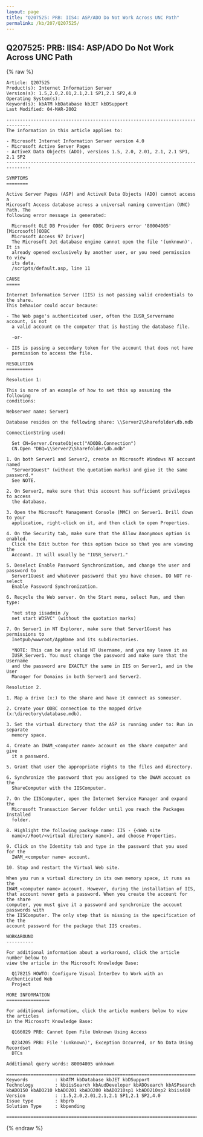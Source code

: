 ```yaml
---
layout: page
title: "Q207525: PRB: IIS4: ASP/ADO Do Not Work Across UNC Path"
permalink: /kb/207/Q207525/
---
```


## Q207525: PRB: IIS4: ASP/ADO Do Not Work Across UNC Path

{% raw %}

	Article: Q207525
	Product(s): Internet Information Server
	Version(s): 1.5,2.0,2.01,2.1,2.1 SP1,2.1 SP2,4.0
	Operating System(s): 
	Keyword(s): kbATM kbDatabase kbJET kbDSupport
	Last Modified: 04-MAR-2002
	
	-------------------------------------------------------------------------------
	The information in this article applies to:
	
	- Microsoft Internet Information Server version 4.0 
	- Microsoft Active Server Pages 
	- ActiveX Data Objects (ADO), versions 1.5, 2.0, 2.01, 2.1, 2.1 SP1, 2.1 SP2 
	-------------------------------------------------------------------------------
	
	SYMPTOMS
	========
	
	Active Server Pages (ASP) and ActiveX Data Objects (ADO) cannot access a
	Microsoft Access database across a universal naming convention (UNC) Path. The
	following error message is generated:
	
	  Microsoft OLE DB Provider for ODBC Drivers error '80004005' [Microsoft][ODBC
	  Microsoft Access 97 Driver]
	  The Microsoft Jet database engine cannot open the file '(unknown)'. It is
	  already opened exclusively by another user, or you need permission to view
	  its data.
	  /scripts/default.asp, line 11
	
	CAUSE
	=====
	
	Internet Information Server (IIS) is not passing valid credentials to the share.
	This behavior could occur because:
	
	- The Web page's authenticated user, often the IUSR_Servername account, is not
	  a valid account on the computer that is hosting the database file.
	
	  -or-
	
	- IIS is passing a secondary token for the account that does not have
	  permission to access the file.
	
	RESOLUTION
	==========
	
	Resolution 1:
	
	This is more of an example of how to set this up assuming the following
	conditions:
	
	Webserver name: Server1
	
	Database resides on the following share: \\Server2\Sharefolder\db.mdb
	
	ConnectionString used:
	
	  Set CN=Server.CreateObject("ADODB.Connection")
	  CN.Open "DBQ=\\Server2\Sharefolder\db.mdb"
	
	1. On both Server1 and Server2, create an Microsoft Windows NT account named
	  "Server1Guest" (without the quotation marks) and give it the same password.*
	  See NOTE.
	
	2. On Server2, make sure that this account has sufficient privileges to access
	  the database.
	
	3. Open the Microsoft Management Console (MMC) on Server1. Drill down to your
	  application, right-click on it, and then click to open Properties.
	
	4. On the Security tab, make sure that the Allow Anonymous option is enabled.
	  Click the Edit button for this option twice so that you are viewing the
	  Account. It will usually be "IUSR_Server1."
	
	5. Deselect Enable Password Synchronization, and change the user and password to
	  Server1Guest and whatever password that you have chosen. DO NOT re-select
	  Enable Password Synchronization.
	
	6. Recycle the Web server. On the Start menu, select Run, and then type:
	
	  "net stop iisadmin /y
	  net start W3SVC" (without the quotation marks)
	
	7. On Server1 in NT Explorer, make sure that Server1Guest has permissions to
	  Inetpub/wwwroot/AppName and its subdirectories.
	
	  *NOTE: This can be any valid NT Username, and you may leave it as
	  IUSR_Server1. You must change the password and make sure that the Username
	  and the password are EXACTLY the same in IIS on Server1, and in the User
	  Manager for Domains in both Server1 and Server2.
	
	Resolution 2.
	
	1. Map a drive (x:) to the share and have it connect as someuser.
	
	2. Create your ODBC connection to the mapped drive (x:\directory\database.mdb).
	
	3. Set the virtual directory that the ASP is running under to: Run in separate
	  memory space.
	
	4. Create an IWAM_<computer name> account on the share computer and give
	  it a password.
	
	5. Grant that user the appropriate rights to the files and directory.
	
	6. Synchronize the password that you assigned to the IWAM account on the
	  ShareComputer with the IISComputer.
	
	7. On the IISComputer, open the Internet Service Manager and expand the
	  Microsoft Transaction Server folder until you reach the Packages Installed
	  folder.
	
	8. Highlight the following package name: IIS - {<Web site
	  name>//Root/<virtual directory name>}, and choose Properties.
	
	9. Click on the Identity tab and type in the password that you used for the
	  IWAM_<computer name> account.
	
	10. Stop and restart the Virtual Web site.
	
	When you run a virtual directory in its own memory space, it runs as the
	IWAM_<computer name> account. However, during the installation of IIS,
	that account never gets a password. When you create the account for the share
	computer, you must give it a password and synchronize the account passwords with
	the IISComputer. The only step that is missing is the specification of the the
	account password for the package that IIS creates.
	
	WORKAROUND
	----------
	
	For additional information about a workaround, click the article number below to
	view the article in the Microsoft Knowledge Base:
	
	  Q178215 HOWTO: Configure Visual InterDev to Work with an Authenticated Web
	  Project
	
	MORE INFORMATION
	================
	
	For additional information, click the article numbers below to view the articles
	in the Microsoft Knowledge Base:
	
	  Q166029 PRB: Cannot Open File Unknown Using Access
	
	  Q234205 PRB: File '(unknown)', Exception Occurred, or No Data Using Recordset
	  DTCs
	
	Additional query words: 80004005 unknown
	
	======================================================================
	Keywords          : kbATM kbDatabase kbJET kbDSupport 
	Technology        : kbiisSearch kbAudDeveloper kbADOsearch kbASPsearch kbADO150 kbADO210 kbADO201 kbADO200 kbADO210sp1 kbADO210sp2 kbiis400
	Version           : :1.5,2.0,2.01,2.1,2.1 SP1,2.1 SP2,4.0
	Issue type        : kbprb
	Solution Type     : kbpending
	
	=============================================================================
	

{% endraw %}
